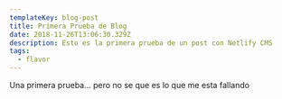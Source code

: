 ```yaml
---
templateKey: blog-post
title: Primera Prueba de Blog
date: 2018-11-26T13:06:30.329Z
description: Esto es la primera prueba de un post con Netlify CMS
tags:
  - flavor
---
```

Una primera prueba... pero no se que es lo que me esta fallando
